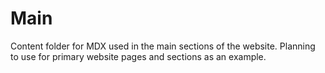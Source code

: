 # Main

Content folder for MDX used in the main sections of the website. Planning to use for primary website pages and sections as an example.
